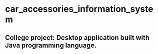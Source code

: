 # car_accessories_information_system
## College project: Desktop application built with Java programming language.
